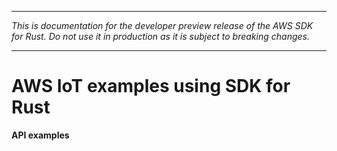 --------

 *This is documentation for the developer preview release of the AWS SDK for Rust\. Do not use it in production as it is subject to breaking changes\.* 

--------

# AWS IoT examples using SDK for Rust<a name="rust_iot_code_examples"></a>

**API examples**
